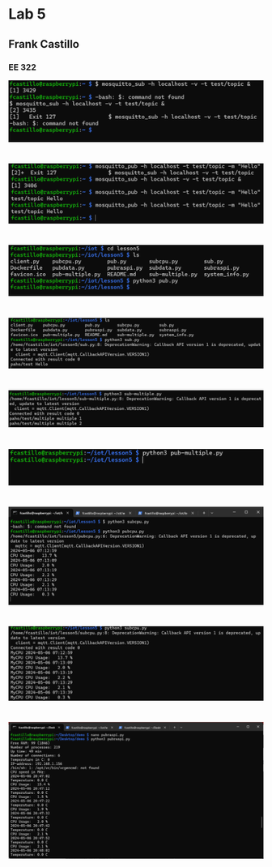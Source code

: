 # Lab 5
## Frank Castillo
### EE 322

![alt text](Lab5CommandLine(1).png)
#
![alt text](Lab5CommandLine(2).png)
#
![alt text](Lab5CommandLine(3).png)
#
![alt text](Lab5CommandLine(4).png)
#
![alt text](Lab5CommandLine(5).png)
#
![alt text](Lab5CommandLine(6).png)
#
![alt text](Lab5CommandLine(7).png)
#
![alt text](Lab5CommandLine(8).png)
#
![alt text](Lab5CommandLine(9).png)
